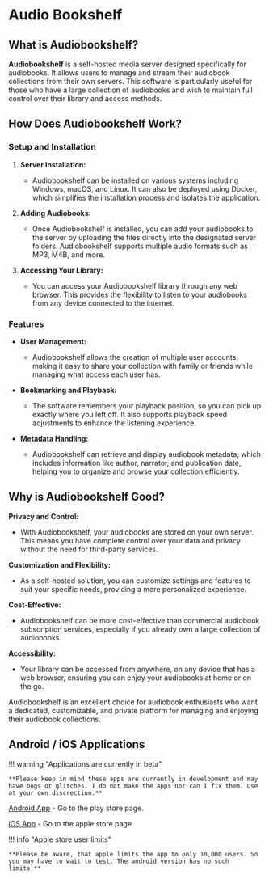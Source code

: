 # Audio Bookshelf

## What is Audiobookshelf?

**Audiobookshelf** is a self-hosted media server designed specifically for audiobooks. It allows users to manage and stream their audiobook collections from their own servers. This software is particularly useful for those who have a large collection of audiobooks and wish to maintain full control over their library and access methods.

## How Does Audiobookshelf Work?

### Setup and Installation
1. **Server Installation:**
   - Audiobookshelf can be installed on various systems including Windows, macOS, and Linux. It can also be deployed using Docker, which simplifies the installation process and isolates the application.
   
2. **Adding Audiobooks:**
   - Once Audiobookshelf is installed, you can add your audiobooks to the server by uploading the files directly into the designated server folders. Audiobookshelf supports multiple audio formats such as MP3, M4B, and more.

3. **Accessing Your Library:**
   - You can access your Audiobookshelf library through any web browser. This provides the flexibility to listen to your audiobooks from any device connected to the internet.

### Features
- **User Management:**
  - Audiobookshelf allows the creation of multiple user accounts, making it easy to share your collection with family or friends while managing what access each user has.
  
- **Bookmarking and Playback:**
  - The software remembers your playback position, so you can pick up exactly where you left off. It also supports playback speed adjustments to enhance the listening experience.

- **Metadata Handling:**
  - Audiobookshelf can retrieve and display audiobook metadata, which includes information like author, narrator, and publication date, helping you to organize and browse your collection efficiently.

## Why is Audiobookshelf Good?

**Privacy and Control:**
- With Audiobookshelf, your audiobooks are stored on your own server. This means you have complete control over your data and privacy without the need for third-party services.

**Customization and Flexibility:**
- As a self-hosted solution, you can customize settings and features to suit your specific needs, providing a more personalized experience.

**Cost-Effective:**
- Audiobookshelf can be more cost-effective than commercial audiobook subscription services, especially if you already own a large collection of audiobooks.

**Accessibility:**
- Your library can be accessed from anywhere, on any device that has a web browser, ensuring you can enjoy your audiobooks at home or on the go.

Audiobookshelf is an excellent choice for audiobook enthusiasts who want a dedicated, customizable, and private platform for managing and enjoying their audiobook collections.

## Android / iOS Applications

!!! warning "Applications are currently in beta"

    **Please keep in mind these apps are currently in development and may have bugs or glitches. I do not make the apps nor can I fix them. Use at your own discrection.**

[Android App](https://play.google.com/store/apps/details?id=com.audiobookshelf.app) - Go to the play store page.

[iOS App](https://testflight.apple.com/join/wiic7QIW) - Go to the apple store page 

!!! info "Apple store user limits"

    **Please be aware, that apple limits the app to only 10,000 users. So you may have to wait to test. The android version has no such limits.**

